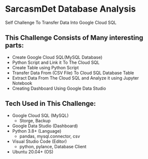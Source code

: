 # SarcasmDet Database Analysis
Self Challenge To Transfer Data Into Google Cloud SQL
## This Challenge Consists of Many interesting parts:
- Create Google Cloud SQL(MySQL Database)
- Python Script and Link it To The Cloud SQL
- Create Table using Python Script
- Transfer Data From (CSV File) To Cloud SQL Database Table
- Extract Data From The Cloud SQL and Analyze it using Jupyter Notebook
- Creating Dashboard Using Google Data Studio
## Tech Used in This Challenge:
- Google Cloud SQL (MySQL)
   - Storge, Backup
- Google Data Studio (Dashboard)
- Python 3.8+ (Language)
   - pandas, mysql.connector, csv
- Visual Studio Code (Editor)
   - python, pylance, Database Client
- Ubuntu 20.04+ (OS)
